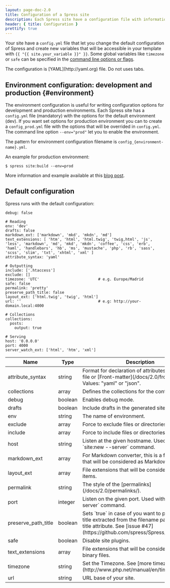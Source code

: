 ```yaml
---
layout: page-doc-2.0
title: Configuration of a Spress site
description: Each Spress site have a configuration file with information for generating the site
header: { title: Configuration }
prettify: true
---
```

Your site have a `config.yml` file that let you change the default configuration
of Spress and create new variables that will be accessible in your template with
`{{ "{{ site.your_variable }}" }}`. Some global variables like `timezone` or 
`safe` can be specified in the [command line options or flags](/docs/2.0/how-is-work/#site-build-command).

<div class="panel panel-default">
  <div class="panel-body">
    <div class="row">
        <div class="col-md-1">
            <i class="fa fa-exclamation-triangle fa-3x color-red"></i>
        </div>
        <div class="col-md-11">
            <p markdown="1">
                The configuration is [YAML](http://yaml.org) file. Do not uses
                tabs.
            </p>
        </div>
    </div>
  </div>
</div>

## Environment configuration: development and production {#environment}

The environment configuration is useful for writing configuration options for development and 
production environments. Each Spress site has a `config.yml` file (mandatory) with the options
for the default environment (dev). If you want set options for production environment you can
to create a `config_prod.yml` file with the options that will be overrided in `config.yml`.
The command line option `--env="prod"` let you to enable the environment.

The pattern for environment configuration filename is `config_{environment-name}.yml`.

An example for production environment:

```
$ spress site:build --env=prod
```

More information and example available at this [blog post](/news/2014/06/12/new-in-spress-1-1-environment-configurations/).

## Default configuration

Spress runs with the default configuration:

```
debug: false

# Reading
env: 'dev'
drafts: false
markdown_ext: ['markdown', 'mkd', 'mkdn', 'md']
text_extensions: [ 'htm', 'html', 'html.twig', 'twig,html', 'js', 'less', 'markdown', 'md', 'mkd', 'mkdn', 'coffee', 'css', 'erb', 'haml', 'handlebars', 'hb', 'ms', 'mustache', 'php', 'rb', 'sass', 'scss', 'slim', 'txt', 'xhtml', 'xml' ]
attribute_syntax: 'yaml'

# Outputting
include: ['.htaccess']
exclude: []
timezone: 'UTC'                          # e.g. Europe/Madrid
safe: false
permalink: 'pretty'
preserve_path_title: false
layout_ext: ['html.twig', 'twig', 'html']
url: ''                                  # e.g: http://your-domain.local:4000

# Collections
collections:
  posts:
    output: true

# Serving
host: '0.0.0.0'
port: 4000
server_watch_ext: ['html', 'htm', 'xml']
```

<table class="table">
    <thead>
        <tr>
            <th class="col-sm-2">Name</th>
            <th>Type</th>
            <th>Description</th>
        </tr>
    </thead>
    <tbody>
        <tr>
            <td>attribute_syntax</td>
            <td>string</td>
            <td markdown="1">
                Format for declaration of attributes at metadata file or [Front-matter](/docs/2.0/front-matter/).
                Values: "yaml" or "json".
            </td>
        </tr>
        <tr>
            <td>collections</td>
            <td>array</td>
            <td>Defines the collections for the content.</td>
        </tr>
        <tr>
            <td>debug</td>
            <td>boolean</td>
            <td>Enables debug mode.</td>
        </tr>
        <tr>
            <td>drafts</td>
            <td>boolean</td>
            <td>Include drafts in the generated site.</td>
        </tr>
        <tr>
            <td>env</td>
            <td>string</td>
            <td>The name of environment.</td>
        </tr>
        <tr>
            <td>exclude</td>
            <td>array</td>
            <td>Force to exclude files or directories.</td>
        </tr>
        <tr>
            <td>include</td>
            <td>array</td>
            <td>Force to include files or directories.</td>
        </tr>
        <tr>
            <td>host</td>
            <td>string</td>
            <td markdown="1">
                Listen at the given hostname. Used with `site:new --server` command.
            </td>
        </tr>
        <tr>
            <td>markdown_ext</td>
            <td>array</td>
            <td>
                For Markdown converter, this is a file extension that
                will be considered as Markdown file.
            </td>
        </tr>
        <tr>
            <td>layout_ext</td>
            <td>array</td>
            <td>
                File extensions that will be considered as layout items.
            </td>
        </tr>
        <tr>
            <td>permalink</td>
            <td>string</td>
            <td markdown="1">
                The style of the [permalinks](/docs/2.0/permalinks/).
            </td>
        </tr>
        <tr>
            <td>port</td>
            <td>integer</td>
            <td markdown="1">
                Listen on the given port. Used with `site:new --server` command.
            </td>
        </tr>
        <tr>
            <td>preserve_path_title</td>
            <td>boolean</td>
            <td markdown="1">
                Sets `true` in case of you want to preserve the title extracted
                from the filename path over the title attribute.
                See [issue #47](https://github.com/spress/Spress/issues/47).
            </td>
        </tr>
        <tr>
            <td>safe</span></td>
            <td>boolean</span></td>
            <td>Disable site plugins.</td>
        </tr>
        <tr>
            <td>text_extensions</td>
            <td>array</td>
            <td>File extensions that will be considered as not binary files.</td>
        </tr>
        <tr>
            <td>timezone</td>
            <td>string</td>
            <td markdown="1">
                Set the Timezone. See 
                [more timezones in PHP](http://www.php.net/manual/en/timezones.php).
            </td>
        </tr>
        <tr>
            <td>url</td>
            <td>string</td>
            <td>URL base of your site.</td>
        </tr>
    </tbody>
</table>
